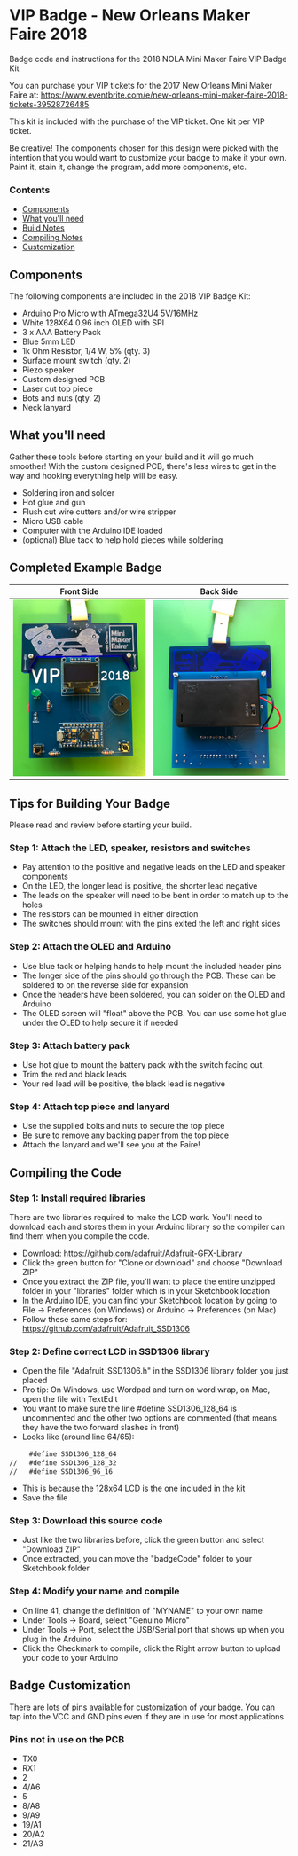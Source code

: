 # VIP Badge - New Orleans Maker Faire 2018
Badge code and instructions for the 2018 NOLA Mini Maker Faire VIP Badge Kit

You can purchase your VIP tickets for the 2017 New Orleans Mini Maker Faire at: 
https://www.eventbrite.com/e/new-orleans-mini-maker-faire-2018-tickets-39528726485

This kit is included with the purchase of the VIP ticket. One kit per VIP ticket.

Be creative! The components chosen for this design were picked with the intention
that you would want to customize your badge to make it your own. Paint it, stain it, 
change the program, add more components, etc. 

### Contents
 - [Components](#components)
 - [What you'll need](#needs)
 - [Build Notes](#build)
 - [Compiling Notes](#compile)
 - [Customization](#custom)

## <a name="components"></a>Components

The following components are included in the 2018 VIP Badge Kit:

- Arduino Pro Micro with ATmega32U4 5V/16MHz 
- White 128X64 0.96 inch OLED with SPI
- 3 x AAA Battery Pack
- Blue 5mm LED
- 1k Ohm Resistor, 1/4 W, 5% (qty. 3)
- Surface mount switch (qty. 2)
- Piezo speaker
- Custom designed PCB
- Laser cut top piece
- Bots and nuts (qty. 2)
- Neck lanyard

## <a name="needs"></a>What you'll need

Gather these tools before starting on your build and it will go much smoother! With
the custom designed PCB, there's less wires to get in the way and hooking everything
help will be easy.

- Soldering iron and solder
- Hot glue and gun
- Flush cut wire cutters and/or wire stripper
- Micro USB cable
- Computer with the Arduino IDE loaded
- (optional) Blue tack to help hold pieces while soldering

## <a name="build"></a>Completed Example Badge

Front Side | Back Side
---------- | ---------
![Badge Front](https://raw.githubusercontent.com/zagnut007/MakerFaire2018/master/assets/front.jpg) | ![Badge Back](https://raw.githubusercontent.com/zagnut007/MakerFaire2018/master/assets/back.jpg)

## Tips for Building Your Badge

Please read and review before starting your build.

### Step 1: Attach the LED, speaker, resistors and switches
  - Pay attention to the positive and negative leads on the LED and speaker components
  - On the LED, the longer lead is positive, the shorter lead negative
  - The leads on the speaker will need to be bent in order to match up to the holes
  - The resistors can be mounted in either direction
  - The switches should mount with the pins exited the left and right sides

### Step 2: Attach the OLED and Arduino
  - Use blue tack or helping hands to help mount the included header pins
  - The longer side of the pins should go through the PCB. These can be soldered to on the reverse side for expansion
  - Once the headers have been soldered, you can solder on the OLED and Arduino
  - The OLED screen will "float" above the PCB. You can use some hot glue under the OLED to help secure it if needed

### Step 3: Attach battery pack
  - Use hot glue to mount the battery pack with the switch facing out.
  - Trim the red and black leads
  - Your red lead will be positive, the black lead is negative

### Step 4: Attach top piece and lanyard
  - Use the supplied bolts and nuts to secure the top piece
  - Be sure to remove any backing paper from the top piece
  - Attach the lanyard and we'll see you at the Faire!

## <a name="compile"></a>Compiling the Code

### Step 1: Install required libraries

There are two libraries required to make the LCD work. You'll need to download each and stores them in your Arduino library so the compiler can find them when you compile the code.

  - Download: https://github.com/adafruit/Adafruit-GFX-Library
  - Click the green button for "Clone or download" and choose "Download ZIP"
  - Once you extract the ZIP file, you'll want to place the entire unzipped folder in your "libraries" folder which is in your Sketchbook location
  - In the Arduino IDE, you can find your Sketchbook location by going to File -> Preferences (on Windows) or Arduino -> Preferences (on Mac)
  - Follow these same steps for: https://github.com/adafruit/Adafruit_SSD1306

### Step 2: Define correct LCD in SSD1306 library

  - Open the file "Adafruit_SSD1306.h" in the SSD1306 library folder you just placed
  - Pro tip: On Windows, use Wordpad and turn on word wrap, on Mac, open the file with TextEdit
  - You want to make sure the line #define SSD1306_128_64 is uncommented and the other two options are commented (that means they have the two forward slashes in front)
  - Looks like (around line 64/65):

```
     #define SSD1306_128_64
//   #define SSD1306_128_32
//   #define SSD1306_96_16
```

  - This is because the 128x64 LCD is the one included in the kit
  - Save the file

### Step 3: Download this source code

  - Just like the two libraries before, click the green button and select "Download ZIP"
  - Once extracted, you can move the "badgeCode" folder to your Sketchbook folder 

### Step 4: Modify your name and compile

  - On line 41, change the definition of "MYNAME" to your own name
  - Under Tools -> Board, select "Genuino Micro"
  - Under Tools -> Port, select the USB/Serial port that shows up when you plug in the Arduino
  - Click the Checkmark to compile, click the Right arrow button to upload your code to your Arduino

## <a name="custom"></a>Badge Customization

There are lots of pins available for customization of your badge. You can tap into the VCC and GND pins even if they are in use for most applications

### Pins not in use on the PCB
  - TX0
  - RX1
  - 2
  - 4/A6
  - 5
  - 8/A8
  - 9/A9
  - 19/A1
  - 20/A2
  - 21/A3